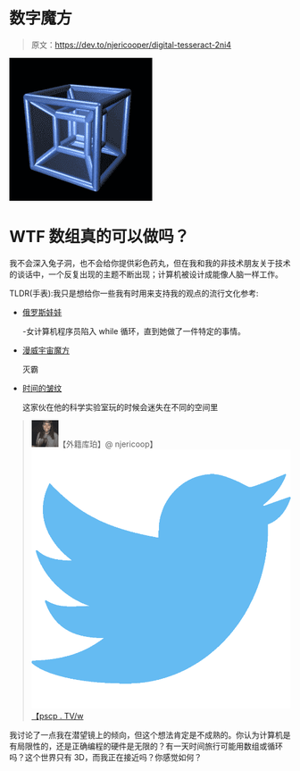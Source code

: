 # 数字魔方

> 原文：<https://dev.to/njericooper/digital-tesseract-2ni4>

[![4d](img/70a4900941c16218112a76ab591972c3.png)](https://res.cloudinary.com/practicaldev/image/fetch/s--_Zp2UerF--/c_limit%2Cf_auto%2Cfl_progressive%2Cq_66%2Cw_880/https://upload.wikimedia.org/wikipedia/commons/5/55/8-cell-simple.gif)

# WTF 数组真的可以做吗？

我不会深入兔子洞，也不会给你提供彩色药丸，但在我和我的非技术朋友关于技术的谈话中，一个反复出现的主题不断出现；计算机被设计成能像人脑一样工作。

TLDR(手表):我只是想给你一些我有时用来支持我的观点的流行文化参考:

*   [俄罗斯娃娃](https://www.netflix.com/title/80211627)

    -女计算机程序员陷入 while 循环，直到她做了一件特定的事情。

*   [漫威宇宙魔方](https://marvelcinematicuniverse.fandom.com/wiki/Tesseract)

    灭霸

*   [时间的皱纹](https://www.refinery29.com/en-us/2018/03/192728/tesseract-definition-wrinkle-in-time-space-dimension)

    这家伙在他的科学实验室玩的时候会迷失在不同的空间里

> ![Njeri Cooper profile image](img/2a1cb0dab76c4baad2afc36d105bf851.png)【外籍库珀】@ njericoop】![twitter logo](img/ad0c7b03deabfe1a161345efb2d537eb.png)[【pscp . TV/w](https://t.co/MvZz6aFBN3)

我讨论了一点我在潜望镜上的倾向，但这个想法肯定是不成熟的。你认为计算机是有局限性的，还是正确编程的硬件是无限的？有一天时间旅行可能用数组或循环吗？这个世界只有 3D，而我正在接近吗？你感觉如何？